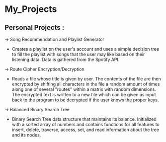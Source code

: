 # My_Projects
Personal Projects :
-------------------
-> Song Recommendation and Playlist Generator
  - Creates a playlist on the user's account and uses a simple decision tree to fill the playlist with songs that the user may like based on their listening data. Data is gathered from the Spotify API.
  
-> Route Cipher Encryption/Decryption
  - Reads a file whose title is given by user. The contents of the file are then encrypted by shifting all characters in the file a random amount of times along one of several "routes" within a matrix with random dimensions. The encrypted text is written to a new file which can be given as input back to the program to be decrypted if the user knows the proper keys.
  
-> Balanced Binary Search Tree
  - Binary Search Tree data structure that maintains its balance. Initialized with a sorted array of numbers and contains functions for all features to insert, delete, traverse, access, set, and read information about the tree and its nodes.

